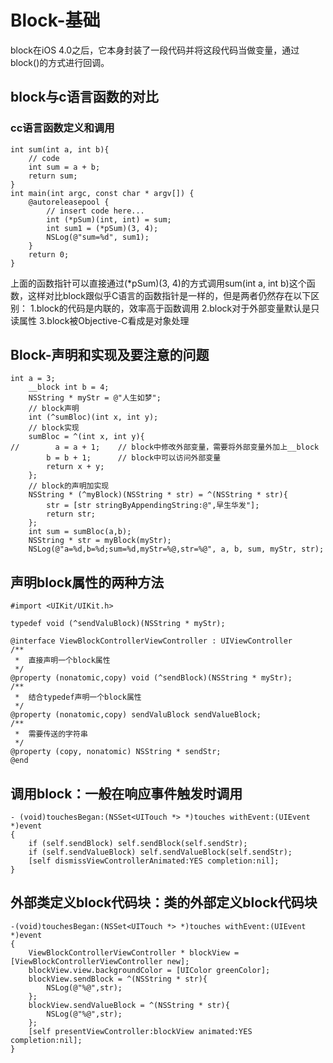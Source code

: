 # Block-基础
block在iOS 4.0之后，它本身封装了一段代码并将这段代码当做变量，通过block()的方式进行回调。
## block与c语言函数的对比
### cc语言函数定义和调用
```objc
int sum(int a, int b){
    // code
    int sum = a + b;
    return sum;
}
int main(int argc, const char * argv[]) {
    @autoreleasepool {
        // insert code here...
        int (*pSum)(int, int) = sum;
        int sum1 = (*pSum)(3, 4);
        NSLog(@"sum=%d", sum1);
    }
    return 0;
}
```
上面的函数指针可以直接通过(*pSum)(3, 4)的方式调用sum(int a, int b)这个函数，这样对比block跟似乎C语言的函数指针是一样的，但是两者仍然存在以下区别：
 1.block的代码是内联的，效率高于函数调用
 2.block对于外部变量默认是只读属性
 3.block被Objective-C看成是对象处理
## Block-声明和实现及要注意的问题
```objc
int a = 3;
    __block int b = 4;
    NSString * myStr = @"人生如梦";
    // block声明
    int (^sumBloc)(int x, int y);
    // block实现
    sumBloc = ^(int x, int y){
//        a = a + 1;    // block中修改外部变量，需要将外部变量外加上__block
        b = b + 1;      // block中可以访问外部变量
        return x + y;
    };
    // block的声明加实现
    NSString * (^myBlock)(NSString * str) = ^(NSString * str){
        str = [str stringByAppendingString:@",早生华发"];
        return str;
    };
    int sum = sumBloc(a,b);
    NSString * str = myBlock(myStr);
    NSLog(@"a=%d,b=%d;sum=%d,myStr=%@,str=%@", a, b, sum, myStr, str);
```
## 声明block属性的两种方法
```objc
#import <UIKit/UIKit.h>

typedef void (^sendValuBlock)(NSString * myStr);

@interface ViewBlockControllerViewController : UIViewController
/**
 *  直接声明一个block属性
 */
@property (nonatomic,copy) void (^sendBlock)(NSString * myStr);
/**
 *  结合typedef声明一个block属性
 */
@property (nonatomic,copy) sendValuBlock sendValueBlock;
/**
 *  需要传送的字符串
 */
@property (copy, nonatomic) NSString * sendStr;
@end
```
## 调用block：一般在响应事件触发时调用
```objc
- (void)touchesBegan:(NSSet<UITouch *> *)touches withEvent:(UIEvent *)event
{
    if (self.sendBlock) self.sendBlock(self.sendStr);
    if (self.sendValueBlock) self.sendValueBlock(self.sendStr);
    [self dismissViewControllerAnimated:YES completion:nil];
}
```
## 外部类定义block代码块：类的外部定义block代码块
```objc
-(void)touchesBegan:(NSSet<UITouch *> *)touches withEvent:(UIEvent *)event
{
    ViewBlockControllerViewController * blockView = [ViewBlockControllerViewController new];
    blockView.view.backgroundColor = [UIColor greenColor];
    blockView.sendBlock = ^(NSString * str){
        NSLog(@"%@",str);
    };
    blockView.sendValueBlock = ^(NSString * str){
        NSLog(@"%@",str);
    };
    [self presentViewController:blockView animated:YES completion:nil];
}
```
